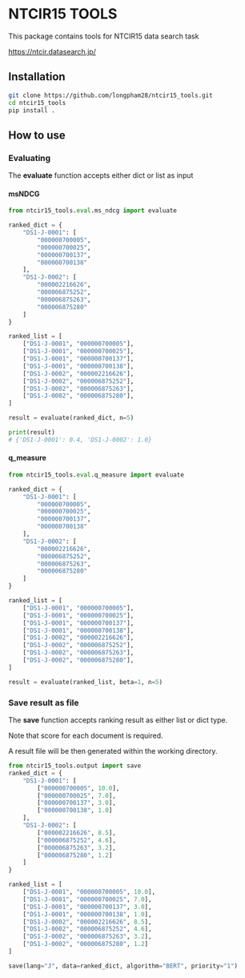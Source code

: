# NTCIR15 TOOLS

This package contains tools for NTCIR15 data search task

https://ntcir.datasearch.jp/

## Installation

```bash
git clone https://github.com/longpham28/ntcir15_tools.git
cd ntcir15_tools
pip install .
```

## How to use

### Evaluating

The __evaluate__ function accepts either dict or list as input

#### msNDCG

```python
from ntcir15_tools.eval.ms_ndcg import evaluate

ranked_dict = {
    "DS1-J-0001": [
        "000000700005",
        "000000700025",
        "000000700137",
        "000000700138"
    ],
    "DS1-J-0002": [
        "000002216626",
        "000006875252",
        "000006875263",
        "000006875280"
    ]
}

ranked_list = [
    ["DS1-J-0001", "000000700005"],
    ["DS1-J-0001", "000000700025"],
    ["DS1-J-0001", "000000700137"],
    ["DS1-J-0001", "000000700138"],
    ["DS1-J-0002", "000002216626"],
    ["DS1-J-0002", "000006875252"],
    ["DS1-J-0002", "000006875263"],
    ["DS1-J-0002", "000006875280"],
]

result = evaluate(ranked_dict, n=5)

print(result)
# {'DS1-J-0001': 0.4, 'DS1-J-0002': 1.0}
```

#### q_measure

```python
from ntcir15_tools.eval.q_measure import evaluate

ranked_dict = {
    "DS1-J-0001": [
        "000000700005",
        "000000700025",
        "000000700137",
        "000000700138"
    ],
    "DS1-J-0002": [
        "000002216626",
        "000006875252",
        "000006875263",
        "000006875280"
    ]
}

ranked_list = [
    ["DS1-J-0001", "000000700005"],
    ["DS1-J-0001", "000000700025"],
    ["DS1-J-0001", "000000700137"],
    ["DS1-J-0001", "000000700138"],
    ["DS1-J-0002", "000002216626"],
    ["DS1-J-0002", "000006875252"],
    ["DS1-J-0002", "000006875263"],
    ["DS1-J-0002", "000006875280"],
]

result = evaluate(ranked_list, beta=1, n=5)
```

### Save result as file

The __save__ function accepts ranking result as either list or dict type.

Note that score for each document is required.

A result file will be then generated within the working directory.

```python
from ntcir15_tools.output import save
ranked_dict = {
    "DS1-J-0001": [
        ["000000700005", 10.0],
        ["000000700025", 7.0],
        ["000000700137", 3.0],
        ["000000700138", 1.0]
    ],
    "DS1-J-0002": [
        ["000002216626", 8.5],
        ["000006875252", 4.6],
        ["000006875263", 3.2],
        ["000006875280", 1.2]
    ]
}

ranked_list = [
    ["DS1-J-0001", "000000700005", 10.0],
    ["DS1-J-0001", "000000700025", 7.0],
    ["DS1-J-0001", "000000700137", 3.0],
    ["DS1-J-0001", "000000700138", 1.0],
    ["DS1-J-0002", "000002216626", 8.5],
    ["DS1-J-0002", "000006875252", 4.6],
    ["DS1-J-0002", "000006875263", 3.2],
    ["DS1-J-0002", "000006875280", 1.2]
]

save(lang="J", data=ranked_dict, algorithm="BERT", priority="1")

```
